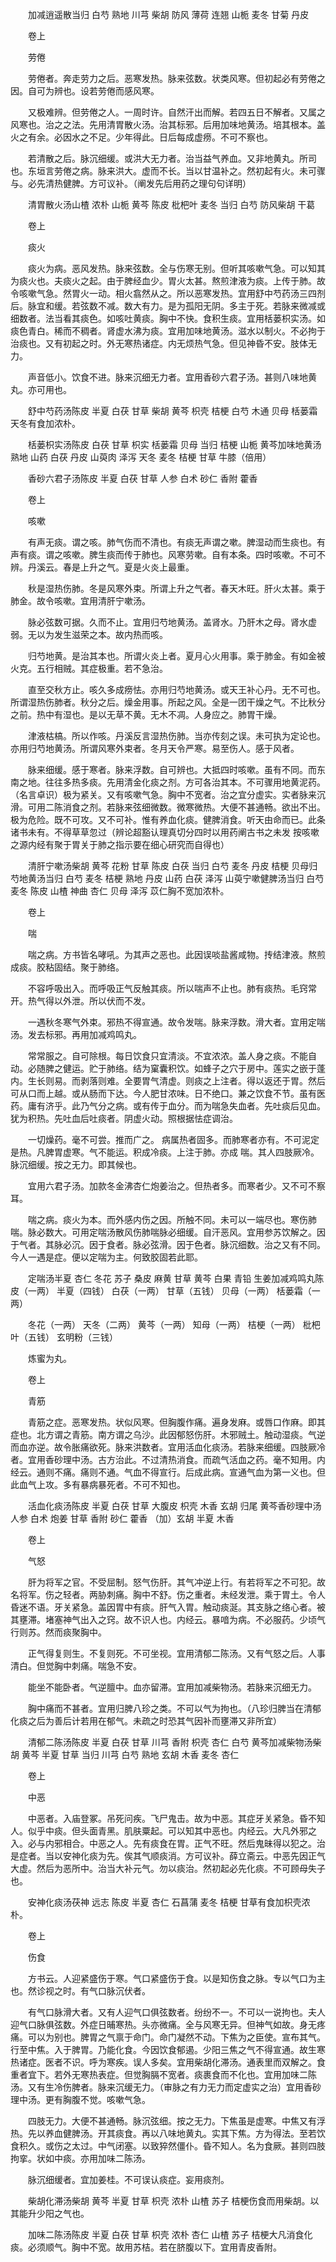 <!-- { "loadSidebar": true } -->
　　加减逍遥散当归 白芍 熟地 川芎 柴胡 防风 薄荷 连翘 山栀 麦冬 甘菊 丹皮

　　卷上

　　劳倦

　　劳倦者。奔走劳力之后。恶寒发热。脉来弦数。状类风寒。但初起必有劳倦之因。自可为辨也。设若劳倦而感风寒。

　　又极难辨。但劳倦之人。一周时许。自然汗出而解。若四五日不解者。又属之风寒也。治之之法。先用清胃散火汤。治其标邪。后用加味地黄汤。培其根本。盖火之有余。必因水之不足。少年得此。日后每成虚痨。不可不察也。

　　若清散之后。脉沉细缓。或洪大无力者。治当益气养血。又非地黄丸。所司也。东垣言劳倦之病。脉来洪大。虚而不长。当以甘温补之。然初起有火。未可骤与。必先清热健脾。方可议补。（阐发先后用药之理句句详明）

　　清胃散火汤山楂 浓朴 山栀 黄芩 陈皮 枇杷叶 麦冬 当归 白芍 防风柴胡 干葛

　　卷上

　　痰火

　　痰火为病。恶风发热。脉来弦数。全与伤寒无别。但听其咳嗽气急。可以知其为痰火也。夫痰火之起。由于脾经血少。胃火太甚。熬煎津液为痰。上传于肺。故令咳嗽气急。然胃火一动。相火翕然从之。所以恶寒发热。宜用舒中芍药汤三四剂后。脉宜和缓。若弦数不减。数大有力。是为孤阳无阴。多主于死。若脉来微减或细数者。法当看其痰色。如咳吐黄痰。胸中不快。食积生痰。宜用栝蒌枳实汤。如痰色青白。稀而不稠者。肾虚水沸为痰。宜用加味地黄汤。滋水以制火。不必拘于治痰也。又有初起之时。外无寒热诸症。内无烦热气急。但见神昏不安。肢体无力。

　　声音低小。饮食不进。脉来沉细无力者。宜用香砂六君子汤。甚则八味地黄丸。亦可用也。

　　舒中芍药汤陈皮 半夏 白茯 甘草 柴胡 黄芩 枳壳 桔梗 白芍 木通 贝母 栝蒌霜 天冬有食加浓朴。

　　栝蒌枳实汤陈皮 白茯 甘草 枳实 栝蒌霜 贝母 当归 桔梗 山栀 黄芩加味地黄汤熟地 山药 白茯 丹皮 山萸肉 泽泻 天冬 麦冬 桔梗 甘草 牛膝（倍用）

　　香砂六君子汤陈皮 半夏 白茯 甘草 人参 白术 砂仁 香附 藿香

　　卷上

　　咳嗽

　　有声无痰。谓之咳。肺气伤而不清也。有痰无声谓之嗽。脾湿动而生痰也。有声有痰。谓之咳嗽。脾生痰而传于肺也。风寒劳嗽。自有本条。四时咳嗽。不可不辨。丹溪云。春是上升之气。夏是火炎上最重。

　　秋是湿热伤肺。冬是风寒外束。所谓上升之气者。春天木旺。肝火太甚。乘于肺金。故令咳嗽。宜用清肝宁嗽汤。

　　脉必弦数可据。久而不止。宜用归芍地黄汤。盖肾水。乃肝木之母。肾水虚弱。无以为发生滋荣之本。故内热而咳。

　　归芍地黄。是治其本也。所谓火炎上者。夏月心火用事。乘于肺金。有如金被火克。五行相贼。其症极重。若不急治。

　　直至交秋方止。咳久多成痨怯。亦用归芍地黄汤。或天王补心丹。无不可也。所谓湿热伤肺者。秋分之后。燥金用事。所起之风。全是一团干燥之气。不比秋分之前。热中有湿也。是以无草不黄。无木不凋。人身应之。肺胃干燥。

　　津液枯槁。所以作咳。丹溪反言湿热伤肺。当亦传刻之误。未可执为定论也。亦用归芍地黄汤。所谓风寒外束者。冬月天令严寒。易至伤人。感于风者。

　　脉来细缓。感于寒者。脉来浮数。自可辨也。大抵四时咳嗽。虽有不同。而东南之地。往往多热多痰。先用清金化痰之剂。方可各治其本。不可骤用地黄泥药。（名言卓识）极为紧关。又有咳嗽气急。胸中不宽者。治之宜分虚实。实者脉来沉滑。可用二陈消食之剂。若脉来弦细微数。微寒微热。大便不甚通畅。欲出不出。极为危险。既不可攻。又不可补。惟有养血化痰。健脾消食。听天由命而已。此条诸书未有。不得草草忽过（辨论超豁认理真切分四时以用药阐古书之未发 按咳嗽之源内经有聚于胃关于肺之指示要在细心研究而自得也）

　　清肝宁嗽汤柴胡 黄芩 花粉 甘草 陈皮 白茯 当归 白芍 麦冬 丹皮 桔梗 贝母归芍地黄汤当归 白芍 麦冬 桔梗 熟地 丹皮 山药 白茯 泽泻 山萸宁嗽健脾汤当归 白芍 麦冬 陈皮 山楂 神曲 杏仁 贝母 泽泻 苡仁胸不宽加浓朴。

　　卷上

　　喘

　　喘之病。方书皆名哮吼。为其声之恶也。此因误啖盐酱咸物。抟结津液。熬煎成痰。胶粘固结。聚于肺络。

　　不容呼吸出入。而呼吸正气反触其痰。所以喘声不止也。肺有痰热。毛窍常开。热气得以外泄。所以伏而不发。

　　一遇秋冬寒气外束。邪热不得宣通。故令发喘。脉来浮数。滑大者。宜用定喘汤。发去标邪。再用加减鸡鸣丸。

　　常常服之。自可除根。每日饮食只宜清淡。不宜浓浓。盖人身之痰。不能自动。必随脾之健运。贮于肺络。结为窠囊积饮。如蜂子之穴于房中。莲实之嵌于蓬内。生长则易。而剥落则难。全要胃气清虚。则痰之上注者。得以返还于胃。然后可从口而上越。或从肠而下达。今人肥甘浓味。日不绝口。兼之饮食不节。虽有医药。庸有济乎。此乃气分之病。或有传于血分。而为喘急失血者。先吐痰后见血。犹为积热。先吐血后吐痰者。阴虚火动。照根据怯症调治。

　　一切燥药。毫不可尝。推而广之。 病属热者固多。而肺寒者亦有。不可泥定是热。凡脾胃虚寒。气不能运。积成冷痰。上注于肺。亦成 喘。其人四肢厥冷。脉沉细缓。按之无力。即其候也。

　　宜用六君子汤。加款冬金沸杏仁炮姜治之。但热者多。而寒者少。又不可不察耳。

　　喘之病。痰火为本。而外感内伤之因。所触不同。未可以一端尽也。寒伤肺喘。脉必数大。可用定喘汤散风伤肺喘脉必细缓。自汗恶风。宜用参苏饮解之。因于气者。其脉必沉。因于食者。脉必弦滑。因于色者。脉沉细数。治之又有不同。今人一遇是症。便以定喘为主。何致胶固若此耶。

　　定喘汤半夏 杏仁 冬花 苏子 桑皮 麻黄 甘草 黄芩 白果 青铅 生姜加减鸡鸣丸陈皮（一两） 半夏（四钱） 白茯（一两） 甘草（五钱） 贝母（一两） 栝蒌霜（一两）

　　冬花（一两） 天冬（二两） 黄芩（一两） 知母（一两） 桔梗（一两） 枇杷叶（五钱） 玄明粉（三钱）

　　炼蜜为丸。

　　卷上

　　青筋

　　青筋之症。恶寒发热。状似风寒。但胸腹作痛。遍身发麻。或唇口作麻。即其症也。北方谓之青筋。南方谓之乌沙。此因郁怒伤肝。木邪贼土。触动湿痰。气逆而血亦逆。故令胀痛欲死。脉来洪数者。宜用活血化痰汤。若脉来细缓。四肢厥冷者。宜用香砂理中汤。古方治此。不过清热消食。而疏气活血之药。毫不知用。内经云。通则不痛。痛则不通。气血不得宣行。后成此病。宣通气血为第一义也。但此血气上攻。多有暴病暴死者。不可不知也。

　　活血化痰汤陈皮 半夏 白茯 甘草 大腹皮 枳壳 木香 玄胡 归尾 黄芩香砂理中汤人参 白术 炮姜 甘草 香附 砂仁 藿香 （加）玄胡 半夏 木香

　　卷上

　　气怒

　　肝为将军之官。不受屈制。怒气伤肝。其气冲逆上行。有若将军之不可犯。故名将军。伤之轻者。两胁刺痛。胸中不舒。伤之重者。未经发泄。乘于胃土。令人昏迷不语。牙关紧急。盖因胃中有痰。肝气入胃。触动痰涎。其支脉之络心者。被其壅滞。堵塞神气出入之窍。故不识人也。内经云。暴喑为病。不必服药。少顷气行则苏。然而痰聚胸中。

　　正气得复则生。不复则死。不可坐视。宜用清郁二陈汤。又有气怒之后。人事清白。但觉胸中刺痛。喘急不安。

　　能坐不能卧者。气逆膻中。血亦留滞。宜用加减柴物汤。若脉来沉细无力。

　　胸中痛而不甚者。宜用归脾八珍之类。不可以气为拘也。（八珍归脾当在清郁化痰之后为善后计若用在郁气。未疏之时恐其气因补而壅滞又非所宜）

　　清郁二陈汤陈皮 半夏 白茯 甘草 川芎 香附 枳壳 杏仁 白芍 黄芩加减柴物汤柴胡 黄芩 半夏 甘草 当归 川芎 白芍 熟地 玄胡 木香 麦冬 杏仁

　　卷上

　　中恶

　　中恶者。入庙登冢。吊死问疾。飞尸鬼击。故为中恶。其症牙关紧急。昏不知人。似乎中痰。但头面青黑。肌肤粟起。可以知其中恶也。内经云。大凡外邪之入。必与内邪相合。中恶之人。先有痰食在胃。正气不旺。然后鬼昧得以犯之。治是症者。当以安神化痰为先。俟其气顺痰消。方可议补。薛立斋云。中恶先因正气大虚。然后为恶所中。治当大补元气。勿以痰治。然初起必先化痰。不可顾母失子也。

　　安神化痰汤茯神 远志 陈皮 半夏 杏仁 石菖蒲 麦冬 桔梗 甘草有食加枳壳浓朴。

　　卷上

　　伤食

　　方书云。人迎紧盛伤于寒。气口紧盛伤于食。以是知伤食之脉。专以气口为主也。然诊视之时。有气口脉沉伏者。

　　有气口脉滑大者。又有人迎气口俱弦数者。纷纷不一。不可以一说拘也。夫人迎气口脉俱弦数。外症日晡寒热。头亦微痛。全与风寒无异。但神气如故。身无疼痛。可以为别也。脾胃之气禀于命门。命门凝然不动。下焦为之臣使。宣布其气。行至中焦。入于脾胃。乃能化食。今因饮食郁遏。少阳三焦之气不得宣通。故生寒热诸症。医者不识。呼为寒疾。误人多矣。宜用柴胡化滞汤。通表里而双解之。食重者宜下。若外无寒热表症。但觉胸膈不宽者。痰裹食而不化也。宜用加味二陈汤。又有生冷伤脾者。脉来沉缓无力。（审脉之有力无力而定虚实之治）宜用香砂理中汤。更有胸腹不觉。咳嗽气急。

　　四肢无力。大便不甚通畅。脉沉弦细。按之无力。下焦虽是虚寒。中焦又有浮热。先以养血健脾汤。开其痰食。再以八味地黄丸。实其下焦。方为得法。至若饮食积久。或伤之太过。中气闭塞。以致猝然僵仆。昏不知人。名为食厥。甚则四肢拘挛。状如中痰。亦用加味二陈汤。

　　脉沉细缓者。宜加姜桂。不可误认痰症。妄用痰剂。

　　柴胡化滞汤柴胡 黄芩 半夏 甘草 枳壳 浓朴 山楂 苏子 桔梗伤食而用柴胡。以其能升少阳之气也。

　　加味二陈汤陈皮 半夏 白茯 甘草 枳壳 浓朴 杏仁 山楂 苏子 桔梗大凡消食化痰。必须顺气。胸中不宽。故用苏桔。若在脐腹以下。宜用青皮香附。

